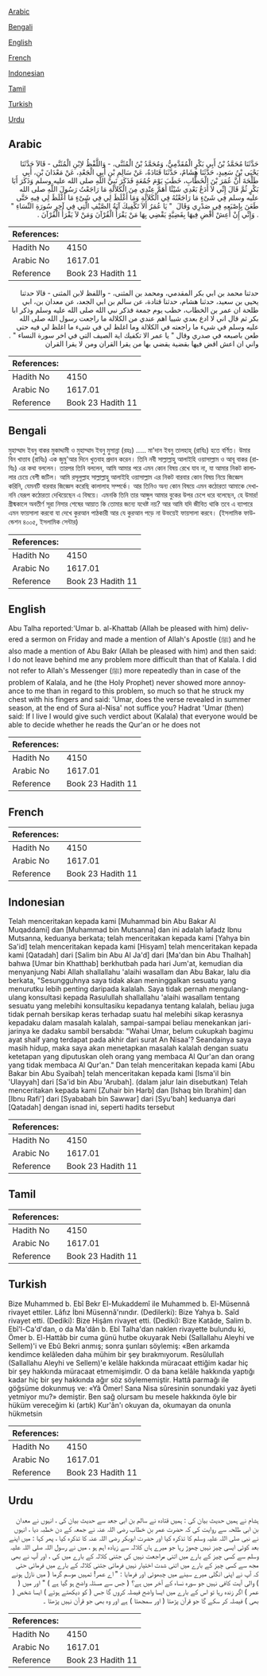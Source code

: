 [Arabic](#arabic)

[Bengali](#bengali)

[English](#english)

[French](#french)

[Indonesian](#indonesian)

[Tamil](#tamil)

[Turkish](#turkish)

[Urdu](#urdu)

## Arabic


<div dir="rtl" lang="ar" style={{fontSize:'larger',backgroundColor:'#f8f9fa',padding:20}}>
حَدَّثَنَا مُحَمَّدُ بْنُ أَبِي بَكْرٍ الْمُقَدَّمِيُّ، وَمُحَمَّدُ بْنُ الْمُثَنَّى، - وَاللَّفْظُ لاِبْنِ الْمُثَنَّى - قَالاَ حَدَّثَنَا يَحْيَى بْنُ سَعِيدٍ، حَدَّثَنَا هِشَامٌ، حَدَّثَنَا قَتَادَةُ، عَنْ سَالِمِ بْنِ أَبِي الْجَعْدِ، عَنْ مَعْدَانَ بْنِ، أَبِي طَلْحَةَ أَنَّ عُمَرَ بْنَ الْخَطَّابِ، خَطَبَ يَوْمَ جُمُعَةٍ فَذَكَرَ نَبِيَّ اللَّهِ صلى الله عليه وسلم وَذَكَرَ أَبَا بَكْرٍ ثُمَّ قَالَ إِنِّي لاَ أَدَعُ بَعْدِي شَيْئًا أَهَمَّ عِنْدِي مِنَ الْكَلاَلَةِ مَا رَاجَعْتُ رَسُولَ اللَّهِ صلى الله عليه وسلم فِي شَىْءٍ مَا رَاجَعْتُهُ فِي الْكَلاَلَةِ وَمَا أَغْلَظَ لِي فِي شَىْءٍ مَا أَغْلَظَ لِي فِيهِ حَتَّى طَعَنَ بِإِصْبَعِهِ فِي صَدْرِي وَقَالَ ‏ "‏ يَا عُمَرُ أَلاَ تَكْفِيكَ آيَةُ الصَّيْفِ الَّتِي فِي آخِرِ سُورَةِ النِّسَاءِ ‏"‏ ‏.‏ وَإِنِّي إِنْ أَعِشْ أَقْضِ فِيهَا بِقَضِيَّةٍ يَقْضِي بِهَا مَنْ يَقْرَأُ الْقُرْآنَ وَمَنْ لاَ يَقْرَأُ الْقُرْآنَ ‏.‏
</div>
<div style={{backgroundColor:'#f8f9fa',padding:20, marginBottom: 10}}><table> <thead> <tr> <th>References:</th> <th></th> </tr> </thead> <tbody><tr><td>Hadith No</td><td>4150</td></tr><tr><td>Arabic No</td><td>1617.01</td></tr><tr><td>Reference</td><td>Book 23 Hadith 11</td></tr></tbody></table></div>


<div dir="rtl" lang="ar" style={{fontSize:'larger',backgroundColor:'#f8f9fa',padding:20}}>
حدثنا محمد بن ابي بكر المقدمي، ومحمد بن المثنى، - واللفظ لابن المثنى - قالا حدثنا يحيى بن سعيد، حدثنا هشام، حدثنا قتادة، عن سالم بن ابي الجعد، عن معدان بن، ابي طلحة ان عمر بن الخطاب، خطب يوم جمعة فذكر نبي الله صلى الله عليه وسلم وذكر ابا بكر ثم قال اني لا ادع بعدي شييا اهم عندي من الكلالة ما راجعت رسول الله صلى الله عليه وسلم في شىء ما راجعته في الكلالة وما اغلظ لي في شىء ما اغلظ لي فيه حتى طعن باصبعه في صدري وقال " يا عمر الا تكفيك اية الصيف التي في اخر سورة النساء " . واني ان اعش اقض فيها بقضية يقضي بها من يقرا القران ومن لا يقرا القران
</div>
<div style={{backgroundColor:'#f8f9fa',padding:20, marginBottom: 10}}><table> <thead> <tr> <th>References:</th> <th></th> </tr> </thead> <tbody><tr><td>Hadith No</td><td>4150</td></tr><tr><td>Arabic No</td><td>1617.01</td></tr><tr><td>Reference</td><td>Book 23 Hadith 11</td></tr></tbody></table></div>

## Bengali


<div dir="ltr" lang="bn" style={{fontSize:'larger',backgroundColor:'#f8f9fa',padding:20}}>
মুহাম্মাদ ইবনু বাকর মুকাদ্দামী ও মুহাম্মাদ ইবনু মুসান্না (রহঃ) ..... মা'দান ইবনু তালহাহ্ (রাযিঃ) হতে বর্ণিত। উমার বিন খাত্তাব (রাযিঃ) এক জুমু'আর দিনে খুতবাহ প্রদান করেন। তিনি নবী সাল্লাল্লাহু আলাইহি ওয়াসাল্লাম ও আবূ বাকর (রাযিঃ) এর কথা বললেন। তারপর তিনি বললেন, আমি আমার পরে এমন কোন বিষয় রেখে যাব না, যা আমার নিকট কালালার চেয়ে বেশী জটিল। আমি রসূলুল্লাহ সাল্লাল্লাহু আলাইহি ওয়াসাল্লাম এর নিকট বারবার কোন বিষয় নিয়ে জিজ্ঞেস করিনি, যেমনটি বারবার জিজ্ঞেস করেছি কালালাহ সম্পর্কে। আর তিনিও অন্য কোন বিষয়ে এমন কঠোরতা আমাকে দেখাননি যেরূপ কঠোরতা দেখিয়েছেন এ বিষয়ে। এমনকি তিনি তার আঙ্গুল আমার বুকের উপর চেপে ধরে বলেছেন, হে উমার! গ্রীষ্মকালে অবতীর্ণ সূরা নিসার শেষের আয়াত কি তোমার জন্যে যথেষ্ট নয়? আর আমি যদি জীবিত থাকি তবে এ ব্যাপারে এমন ফায়সালা করবো যা দেখে কুরআন পাঠকারী আর যে কুরআন পড়ে না উভয়েই ফায়সালা করবে। (ইসলামিক ফাউন্ডেশন ৪০০৫, ইসলামিক সেন্টার)
</div>
<div style={{backgroundColor:'#f8f9fa',padding:20, marginBottom: 10}}><table> <thead> <tr> <th>References:</th> <th></th> </tr> </thead> <tbody><tr><td>Hadith No</td><td>4150</td></tr><tr><td>Arabic No</td><td>1617.01</td></tr><tr><td>Reference</td><td>Book 23 Hadith 11</td></tr></tbody></table></div>

## English


<div dir="ltr" lang="en" style={{fontSize:'larger',backgroundColor:'#f8f9fa',padding:20}}>
Abu Talha reported:'Umar b. al-Khattab (Allah be pleased with him) delivered a sermon on Friday and made a mention of Allah's Apostle (ﷺ) and he also made a mention of Abu Bakr (Allah be pleased with him) and then said: I do not leave behind me any problem more difficult than that of Kalala. I did not refer to Allah's Messenger (ﷺ) more repeatedly than in case of the problem of Kalala, and he (the Holy Prophet) never showed more annoyance to me than in regard to this problem, so much so that he struck my chest with his fingers and said: 'Umar, does the verse revealed in summer season, at the end of Sura al-Nisa' not suffice you? Hadrat 'Umar (then) said: If I live I would give such verdict about (Kalala) that everyone would be able to decide whether he reads the Qur'an or he does not
</div>
<div style={{backgroundColor:'#f8f9fa',padding:20, marginBottom: 10}}><table> <thead> <tr> <th>References:</th> <th></th> </tr> </thead> <tbody><tr><td>Hadith No</td><td>4150</td></tr><tr><td>Arabic No</td><td>1617.01</td></tr><tr><td>Reference</td><td>Book 23 Hadith 11</td></tr></tbody></table></div>

## French


<div dir="ltr" lang="fr" style={{fontSize:'larger',backgroundColor:'#f8f9fa',padding:20}}>

</div>
<div style={{backgroundColor:'#f8f9fa',padding:20, marginBottom: 10}}><table> <thead> <tr> <th>References:</th> <th></th> </tr> </thead> <tbody><tr><td>Hadith No</td><td>4150</td></tr><tr><td>Arabic No</td><td>1617.01</td></tr><tr><td>Reference</td><td>Book 23 Hadith 11</td></tr></tbody></table></div>

## Indonesian


<div dir="ltr" lang="id" style={{fontSize:'larger',backgroundColor:'#f8f9fa',padding:20}}>
Telah menceritakan kepada kami [Muhammad bin Abu Bakar Al Muqaddami] dan [Muhammad bin Mutsanna] dan ini adalah lafadz Ibnu Mutsanna, keduanya berkata; telah menceritakan kepada kami [Yahya bin Sa'id] telah menceritakan kepada kami [Hisyam] telah menceritakan kepada kami [Qatadah] dari [Salim bin Abu Al Ja'd] dari [Ma'dan bin Abu Thalhah] bahwa [Umar bin Khatthab] berkhutbah pada hari Jum'at, kemudian dia menyanjung Nabi Allah shallallahu 'alaihi wasallam dan Abu Bakar, lalu dia berkata, "Sesungguhnya saya tidak akan meninggalkan sesuatu yang menurutku lebih penting daripada kalalah. Saya tidak pernah mengulang-ulang konsultasi kepada Rasulullah shallallahu 'alaihi wasallam tentang sesuatu yang melebihi konsultasiku kepadanya tentang kalalah, beliau juga tidak pernah bersikap keras terhadap suatu hal melebihi sikap kerasnya kepadaku dalam masalah kalalah, sampai-sampai beliau menekankan jari-jarinya ke dadaku sambil bersabda: "Wahai Umar, belum cukupkah bagimu ayat shaif yang terdapat pada akhir dari surat An Nisaa'? Seandainya saya masih hidup, maka saya akan menetapkan masalah kalalah dengan suatu ketetapan yang diputuskan oleh orang yang membaca Al Qur'an dan orang yang tidak membaca Al Qur'an." Dan telah menceritakan kepada kami [Abu Bakar bin Abu Syaibah] telah menceritakan kepada kami [Isma'il bin 'Ulayyah] dari [Sa'id bin Abu 'Arubah]. (dalam jalur lain disebutkan) Telah menceritakan kepada kami [Zuhair bin Harb] dan [Ishaq bin Ibrahim] dan [Ibnu Rafi'] dari [Syababah bin Sawwar] dari [Syu'bah] keduanya dari [Qatadah] dengan isnad ini, seperti hadits tersebut
</div>
<div style={{backgroundColor:'#f8f9fa',padding:20, marginBottom: 10}}><table> <thead> <tr> <th>References:</th> <th></th> </tr> </thead> <tbody><tr><td>Hadith No</td><td>4150</td></tr><tr><td>Arabic No</td><td>1617.01</td></tr><tr><td>Reference</td><td>Book 23 Hadith 11</td></tr></tbody></table></div>

## Tamil


<div dir="ltr" lang="ta" style={{fontSize:'larger',backgroundColor:'#f8f9fa',padding:20}}>

</div>
<div style={{backgroundColor:'#f8f9fa',padding:20, marginBottom: 10}}><table> <thead> <tr> <th>References:</th> <th></th> </tr> </thead> <tbody><tr><td>Hadith No</td><td>4150</td></tr><tr><td>Arabic No</td><td>1617.01</td></tr><tr><td>Reference</td><td>Book 23 Hadith 11</td></tr></tbody></table></div>

## Turkish


<div dir="ltr" lang="tr" style={{fontSize:'larger',backgroundColor:'#f8f9fa',padding:20}}>
Bize Muhammed b. Ebî Bekr El-Mukaddemî ile Muhammed b. El-Müsennâ rivayet ettiler. Lâfız İbni Müsennâ'nındır. (Dedilerki): Bize Yahya b. Saîd rivayet etti. (Dediki): Bize Hişâm rivayet etti. (Dediki): Bize Katâde, Salim b. Ebî'l-Ca'd'dan, o da Ma'dân b. Ebî Talha'dan naklen rivayette bulundu ki, Ömer b. El-Hattâb bir cuma günü hutbe okuyarak Nebi (Sallallahu Aleyhi ve Sellem)'i ve Ebû Bekri anmış; sonra şunları söylemiş: «Ben arkamda kendimce kelâleden daha mühim bir şey bırakmıyorum. Resûlullah (Sallallahu Aleyhi ve Sellem)'e kelâle hakkında müracaat ettiğim kadar hiç bir şey hakkında müracaat etmemişimdir. O da bana kelâle hakkında yaptığı kadar hiç bir şey hakkında ağır söz söylememiştir. Hattâ parmağı ile göğsüme dokunmuş ve: «Yâ Ömer! Sana Nisa sûresinin sonundaki yaz âyeti yetmiyor mu?» demiştir. Ben sağ olursam bu mesele hakkında öyle bir hüküm vereceğim ki (artık) Kur'ân'ı okuyan da, okumayan da onunla hükmetsin
</div>
<div style={{backgroundColor:'#f8f9fa',padding:20, marginBottom: 10}}><table> <thead> <tr> <th>References:</th> <th></th> </tr> </thead> <tbody><tr><td>Hadith No</td><td>4150</td></tr><tr><td>Arabic No</td><td>1617.01</td></tr><tr><td>Reference</td><td>Book 23 Hadith 11</td></tr></tbody></table></div>

## Urdu


<div dir="rtl" lang="ur" style={{fontSize:'larger',backgroundColor:'#f8f9fa',padding:20}}>
ہشام نے ہمیں حدیث بیان کی : ہمیں قتادہ نے سالم بن ابی جعد سے حدیث بیان کی ، انہوں نے معدان بن ابی طلحہ سے روایت کی کہ حضرت عمر بن خطاب رضی اللہ عنہ نے جمعہ کے دن خطبہ دیا ، انہوں نے نبی صلی اللہ علیہ وسلم کا تذکرہ کیا اور حضرت ابوبکر رضی اللہ عنہ کا تذکرہ کیا ، پھر کہا : میں اپنے بعد کوئی ایسی چیز نہیں چھوڑ رہا جو میرے ہاں کلالہ سے زیادہ اہم ہو ، میں نے رسول اللہ صلی اللہ علیہ وسلم سے کسی چیز کے بارے میں اتنی مراجعت نہیں کی جتنی کلالہ کے بارے میں کی ، اور آپ نے بھی مجھ سے کسی چیز کے بارے میں اتنی شدت اختیار نہیں فرمائی جتنی کلالہ کے بارے میں فرمائی حتی کہ آپ نے اپنی انگلی میرے سینے میں چبھوئی اور فرمایا : " اے عمر! تمہیں موسم گرما ( میں نازل ہونے ) والی آیت کافی نہیں جو سورہ نساء کے آخر میں ہے؟ ( جس سے مسئلہ واضح ہو گیا ہے ) " اور میں ( عمر ) اگر زندہ رہا تو اس کے بارے میں ایسا واضح فیصلہ کروں گا جس ( کو دیکھتے ہوئے ) ایسا شخص ( بھی ) فیصلہ کر سکے گا جو قرآن پڑھتا ( اور سمجھتا ) ہے اور وہ بھی جو قرآن نہیں پڑھتا ۔
</div>
<div style={{backgroundColor:'#f8f9fa',padding:20, marginBottom: 10}}><table> <thead> <tr> <th>References:</th> <th></th> </tr> </thead> <tbody><tr><td>Hadith No</td><td>4150</td></tr><tr><td>Arabic No</td><td>1617.01</td></tr><tr><td>Reference</td><td>Book 23 Hadith 11</td></tr></tbody></table></div>